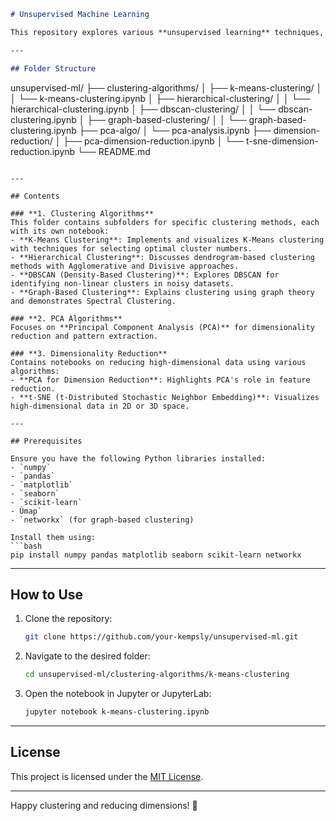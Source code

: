 ```markdown
# Unsupervised Machine Learning

This repository explores various **unsupervised learning** techniques, focusing on clustering and dimensionality reduction algorithms. The project is organized into subfolders for better categorization and ease of navigation.

---

## Folder Structure

```
unsupervised-ml/
├── clustering-algorithms/
│   ├── k-means-clustering/
│   │   └── k-means-clustering.ipynb
│   ├── hierarchical-clustering/
│   │   └── hierarchical-clustering.ipynb
│   ├── dbscan-clustering/
│   │   └── dbscan-clustering.ipynb
│   ├── graph-based-clustering/
│   │   └── graph-based-clustering.ipynb
├── pca-algo/
│   └── pca-analysis.ipynb
├── dimension-reduction/
│   ├── pca-dimension-reduction.ipynb
│   └── t-sne-dimension-reduction.ipynb
└── README.md
```

---

## Contents

### **1. Clustering Algorithms**
This folder contains subfolders for specific clustering methods, each with its own notebook:
- **K-Means Clustering**: Implements and visualizes K-Means clustering with techniques for selecting optimal cluster numbers.
- **Hierarchical Clustering**: Discusses dendrogram-based clustering methods with Agglomerative and Divisive approaches.
- **DBSCAN (Density-Based Clustering)**: Explores DBSCAN for identifying non-linear clusters in noisy datasets.
- **Graph-Based Clustering**: Explains clustering using graph theory and demonstrates Spectral Clustering.

### **2. PCA Algorithms**
Focuses on **Principal Component Analysis (PCA)** for dimensionality reduction and pattern extraction.

### **3. Dimensionality Reduction**
Contains notebooks on reducing high-dimensional data using various algorithms:
- **PCA for Dimension Reduction**: Highlights PCA's role in feature reduction.
- **t-SNE (t-Distributed Stochastic Neighbor Embedding)**: Visualizes high-dimensional data in 2D or 3D space.

---

## Prerequisites

Ensure you have the following Python libraries installed:
- `numpy`
- `pandas`
- `matplotlib`
- `seaborn`
- `scikit-learn`
- Ùmap`
- `networkx` (for graph-based clustering)

Install them using:
```bash
pip install numpy pandas matplotlib seaborn scikit-learn networkx
```

---

## How to Use

1. Clone the repository:
   ```bash
   git clone https://github.com/your-kempsly/unsupervised-ml.git
   ```
2. Navigate to the desired folder:
   ```bash
   cd unsupervised-ml/clustering-algorithms/k-means-clustering
   ```
3. Open the notebook in Jupyter or JupyterLab:
   ```bash
   jupyter notebook k-means-clustering.ipynb
   ```

---

## License
This project is licensed under the [MIT License](LICENSE).

---

Happy clustering and reducing dimensions! 🎉
```

